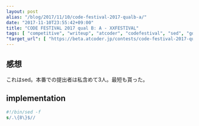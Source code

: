 ```yaml
---
layout: post
alias: "/blog/2017/11/10/code-festival-2017-qualb-a/"
date: "2017-11-10T23:55:42+09:00"
title: "CODE FESTIVAL 2017 qual B: A - XXFESTIVAL"
tags: [ "competitive", "writeup", "atcoder", "codefestival", "sed", "golf" ]
"target_url": [ "https://beta.atcoder.jp/contests/code-festival-2017-qualb/tasks/code_festival_2017_qualb_a" ]
---
```


## 感想

これはsed。本番での提出者は私含めて$3$人。最短も貰った。

## implementation

``` sed
#!/bin/sed -f
s/.\{8\}$//
```
